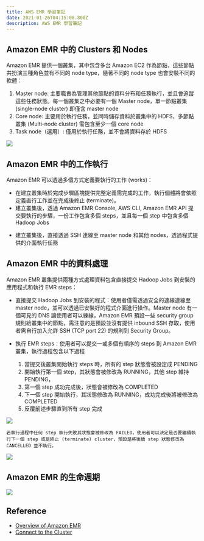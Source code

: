 ```yaml
---
title: AWS EMR 學習筆記
date: 2021-01-26T04:15:08.800Z
description: AWS EMR 學習筆記
---
```

## Amazon EMR 中的 Clusters 和 Nodes
Amazon EMR 提供一個叢集，其中包含多台 Amazon EC2 作為節點，這些節點共扮演三種角色並有不同的 node type，隨著不同的 node type 也會安裝不同的軟體：

1. Master node: 主要職責為管理其他節點的資料分布和任務執行，並且會追蹤這些任務狀態。每一個叢集之中必要有一個 Master node，單一節點叢集 (single-node cluster) 即僅含 master node
2. Core node: 主要用於執行任務，並同時儲存資料於叢集中的 HDFS，多節點叢集 (Multi-node cluster) 需包含至少一個 core node
3. Task node（選用）: 僅用於執行任務，並不會將資料存於 HDFS

![](https://i.imgur.com/thiqX0X.png)

## Amazon EMR 中的工作執行
Amazon EMR 可以透過多個方式定義要執行的工作 (works)：
 - 在建立叢集時於完成步驟區塊提供完整定義需完成的工作，執行個體將會依照定義直行工作並在完成後終止 (terminate)。
 - 建立叢集後，透過 Amazon EMR Console, AWS CLI, Amazon EMR API 提交要執行的步驟，一份工作包含多個 steps，並且每一個 step 中包含多個 Hadoop Jobs
<!-- TO READ https://docs.aws.amazon.com/emr/latest/ManagementGuide/AddingStepstoaJobFlow.html -->
 - 建立叢集後，直接透過 SSH 連線至 master node 和其他 nodes，透過程式提供的介面執行任務


## Amazon EMR 中的資料處理
Amazon EMR 叢集提供兩種方式處理資料包含直接提交 Hadoop Jobs 到安裝的應用程式和執行 EMR steps：

- 直接提交 Hadoop Jobs 到安裝的程式：使用者僅需透過安全的連線連線至 master node，並可以透過已安裝好的程式介面進行操作。Master node 有一個可見的 DNS 讓使用者可以練線，Amazon EMR 預設一些 security group 規則給叢集中的節點，需注意的是預設並沒有提供 inbound SSH 存取，使用者需自行加入允許 SSH (TCP port 22) 的規則到 Security Group。

- 執行 EMR steps：使用者可以提交一或多個有順序的 steps 到 Amazon EMR 叢集，執行過程包含以下過程

    1. 當提交後叢集開始執行 steps 時，所有的 step 狀態會被設定成 PENDING
    2. 開始執行第一個 step，其狀態會被修改為 RUNNING，其他 step 維持 PENDING，
    3. 第一個 step 成功完成後，狀態會被修改為 COMPLETED
    4. 下一個 step 開始執行，其狀態修改為 RUNNING，成功完成後將被修改為 COMPLETED
    5. 反覆前述步驟直到所有 step 完成

![](https://i.imgur.com/GU83MxD.png)

    若執行過程中任何 step 執行失敗其狀態會被修改為 FAILED，使用者可以決定是否要繼續執行下一個 step 或是終止 (terminate) cluster，預設是將後續 step 狀態修改為 CANCELLED 並不執行。

![](https://i.imgur.com/WKorafX.png)

## Amazon EMR 的生命週期


![](https://i.imgur.com/JbYS90c.png)


## Reference
- [Overview of Amazon EMR](https://docs.aws.amazon.com/emr/latest/ManagementGuide/emr-overview.html)
- [Connect to the Cluster](https://docs.aws.amazon.com/emr/latest/ManagementGuide/emr-connect-master-node.html)